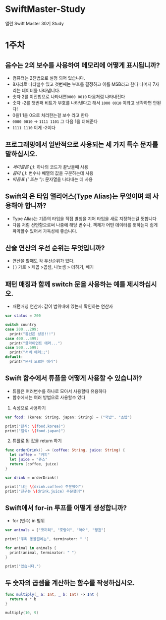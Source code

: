 # SwiftMaster-Study

앨런 Swift Master 30기 Study

# 1주차

## 음수는 2의 보수를 사용하여 메모리에 어떻게 표시됩니까?

- 컴퓨터는 2진법으로 설정 되어 있습니다.
- 8자리로 나타낼수 있고 첫번째는 부호를 결정하고 이를 MSB라고 한다 나머지 7자리는 데이터를 나타냅니다.
- 숫자 2를 이진법으로 나타내면`0000 0010` 다음처럼 나타내진다
- 숫자 -2를 첫번째 비트가 부호를 나타낸다고 해서 `1000 0010` 이라고 생각하면 안된다!
- 0을1 1을 0으로 처리한는걸 보수 라고 한다
- `0000 0010` → `1111 1101` 그 다음 1을 더해준다
- `1111 1110` 이게 -2이다

## 프로그래밍에서 일반적으로 사용되는 세 가지 특수 문자를 말하십시오.

- *세미콜론 (;)*: 하나의 코드가 끝낫을때 사용
- *콤마 (,)*: 변수나 배열의 값을 구분하는데 사용
- *따옴표 (' 또는 ")*: 문자열을 나타내는 데 사용

## Swift의 은 타입 앨리어스(Type Alias)는 무엇이며 왜 사용해야 합니까?

- Type Alias는 기존의 타입을 직접 별칭을 지어 타입을 새로 지정하는걸 뜻합니다
- 다음 처럼 선언함으로써 나중에 해당 변수나, 객체가 어떤 데이터를 뜻하는지 쉽게 파악할수 있어서 가독성에 좋습니다.

## 산술 연산의 우선 순위는 무엇입니까?

- 연산을 할때도 각 우선순위가 있다.
- ( ) 가로 > 제곱 >곱셈, 나눗셈 > 더하기, 빼기

## 패턴 매칭과 함께 switch 문을 사용하는 예를 제시하십시오.

- 패턴매칭 연산자: 값이 범위내에 있는지 확인하는 연산자

```swift
var status = 200

switch country
case 200...299:
  print("통신은 성공!!!")
case 400...499:
  print("클라이언트 에러...")
case 500...599:
  print("서버 에러;;")
default:
  print("몬지 모르는 에러")
```

## Swift 함수에서 튜플을 어떻게 사용할 수 있습니까?

- 튜플은 여러변수를 하나로 모아서 사용할때 유용하다
- 함수에서는 여러 방법으로 사용할수 있다

1. 속성으로 사용하기

```swift
var food: (korea: String, japan: String) = ("국밥", "초밥")

print("한식: \(food.korea)")
print("일식: \(food.japan)")

```

2. 튜플로 된 값을 return 하기
```swift
func orderDrink() -> (coffee: String, juice: String) {
  let coffee = "커피"
  let juice = "쥬스"
  return (coffee, juice)
}

var drink = orderDrink()

print("나는 \(drink.coffee) 주문했어")
print("친구는 \(drink.juice) 주문했어")
```

## Swift에서 for-in 루프를 어떻게 생성합니까?

- for (변수) in 범위

```swift
var animals = ["코끼리", "호랑이", "악어", "팽귄"]

print("우리 동물원에는", terminator: " ")

for animal in animals {
  print(animal, terminator: " ")
}

print("있습니다.")
```

## 두 숫자의 곱셈을 계산하는 함수를 작성하십시오.

```swift
func multiply(_ a: Int, _ b: Int) -> Int {
  return a * b
}

multiply(10, 9)
```
